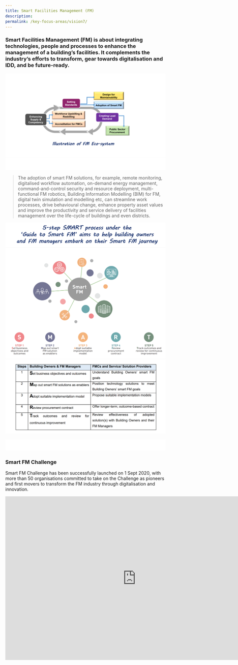 ```yaml
---
title: Smart Facilities Management (FM)
description:  
permalink: /key-focus-areas/vision7/
---
```

### Smart Facilities Management (FM) is about integrating technologies, people and processes to enhance the management of a building’s facilities. It complements the industry’s efforts to transform, gear towards digitalisation and IDD, and be future-ready. 
![Sustainable Dessvelopment](/images/fm04.PNG)
![Sustainablt](/images/white.PNG)

<blockquote>
  <p>The adoption of smart FM solutions, for example, remote monitoring, digitalised workflow automation, on-demand energy management, command-and-control security and resource deployment, multi-functional FM robotics, Building Information Modelling (BIM) for FM, digital twin simulation and modelling etc, can streamline work processes, drive behavioural change, enhance property asset values and improve the productivity and service delivery of facilities management over the life-cycle of buildings and even districts.</p>
  <span class="author"></span>
</blockquote>

![Sustainable Dessvelopment](/images/fm03.PNG)
![Sustainable Dessvelopment](/images/fm01.PNG)
![Sustainable Dessveplopment](/images/fm02.PNG)

![Sustainablt](/images/white.PNG)

### Smart FM  Challenge
Smart FM  Challenge has been successfully launched on 1 Sept 2020, with more than 50 organisations committed to take on the Challenge as pioneers and first movers to transform the FM industry through digitalisation and innovation.
<iframe width="820" height="515" src="https://www.youtube.com/embed/jULUpGgtP7M?rel=0&autoplay=1&mute=1&enablejsapi=1" frameborder="0" allow="accelerometer; autoplay; clipboard-write; encrypted-media; gyroscope; picture-in-picture" allowfullscreen></iframe>
	
	
